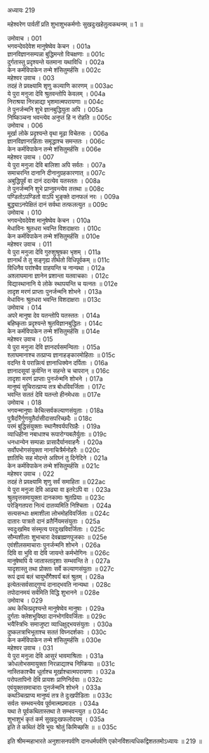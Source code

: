 अध्यायः 219

महेश्वरेण पार्वतीं प्रति शुभाशुभकर्मणोः सुखदुःखहेतुत्वकथनम् ॥ 1 ॥
	
उमोवाच ।	001  
भगवन्देवदेवेश मानुषेष्वेव केचन ।	001a  
ज्ञानविज्ञानसम्पन्ना बुद्धिमन्तो विचक्षणाः ॥	001c  
दुर्गतास्तु प्रदृश्यन्ते यतमाना यथाविधि ।	002a  
केन कर्मविपाकेन तन्मे शंसितुमर्हसि ॥	002c  
महेश्वर उवाच ।	003  
तदहं ते प्रवक्ष्यामि शृणु कल्याणि कारणम् ॥	003ac  
ये पुरा मनुजा देवि श्रुतवन्तोपि केवलम् ।	004a  
निराश्रया निरन्नाद्या भृशमात्मपरायणाः ॥	004c  
ते पुनर्जन्मनि शुभे ज्ञानबुद्धियुता अपि ।	005a  
निष्किञ्चना भवन्त्येव अनुप्तं हि न रोहति ॥	005c  
उमोवाच ।	006  
मूर्खा लोके प्रदृश्यन्ते वृथा मूढा विचेतसः ।	006a  
ज्ञानविज्ञानरहिताः समृद्धाश्च समन्ततः ।	006c  
केन कर्मविपाकेन तन्मे शंसितुमर्हसि ॥	006e  
महेश्वर उवाच ।	007  
ये पुरा मनुजा देवि बालिशा अपि सर्वतः ।	007a  
समाचरन्ति दानानि दीनानुग्रहकारणात् ॥	007c  
अबुद्धिपूर्वं वा दानं ददत्येव यतस्ततः ।	008a  
ते पुनर्जन्मनि शुभे प्राप्नुवन्त्येव तत्तथा ॥	008c  
पण्डितोऽपण्डितो वाऽपि भुङ्क्ते दानफलं नरः ।	009a  
बुद्ध्याऽनपेक्षितं दानं सर्वथा तत्फलत्युत ॥	009c  
उमोवाच ।	010  
भगवन्देवदेवेश मानुषेष्वेव केचन ।	010a  
मेधाविनः श्रुतधरा भवन्ति विशदाक्षराः ।	010c  
केन कर्मविपाकेन तन्मे शंसितुमर्हसि ॥	010e  
महेश्वर उवाच ।	011  
ये पुरा मनुजा देवि गुरुशुश्रूषका भृशम् ।	011a  
ज्ञानार्थं ते तु सङ्गृह्य तीर्थतो विधिपूर्वकम् ॥	011c  
विधिनैव परांश्चैव ग्राहयन्ति च नान्यथा ।	012a  
अश्लाघमाना ज्ञानेन प्रशान्ता यतवाचकाः ।	012c  
विद्यास्थानानि ये लोके स्थापयन्ति च यत्नतः ॥	012e  
तादृश मरणं प्राप्ताः पुनर्जन्मनि शोभने ।	013a  
मेधाविनः श्रुतधरा भवन्ति विशदाक्षराः ॥	013c  
उमोवाच ।	014  
अपरे मानुषा देव यतन्तोपि यतस्ततः ।	014a  
बहिष्कृताः प्रदृश्यन्ते श्रुतविज्ञानबुद्धितः ।	014c  
केन कर्मविपाकेन तन्मे शंसितुमर्हसि ॥	014e  
महेश्वर उवाच ।	015  
ये पुरा मनुजा देवि ज्ञानदर्पसमन्विताः ।	015a  
श्लाघमानाश्च तत्प्राप्य ज्ञानाहङ्कारमोहिताः ॥	015c  
वदन्ति ये परान्नित्यं ज्ञानाधिक्येन दर्पिताः ।	016a  
ज्ञानादसूयां कुर्वन्ति न सहन्ते च चापरान् ॥	016c  
तादृशा मरणं प्राप्ताः पुनर्जन्मनि शोभने ।	017a  
मानुष्यं सुचिरात्प्राप्य तत्र बोधविवर्जिताः ।	017c  
भवन्ति सततं देवि यतन्तो हीनमेधसः ॥	017e  
उमोवाच ।	018  
भगवन्मानुषाः केचित्सर्वकल्याणसंयुताः ।	018a  
पुत्रैर्दारैर्गुणयुतैर्दासीदासपरिच्छदैः ॥	018c  
परमं बुद्धिसंयुक्ताः स्थानैश्वर्यपरिग्रहैः ।	019a  
व्याधिहीना नबाधाश्च रूपारोग्यबलैर्युताः ॥	019c  
धनधान्येन सम्पन्नाः प्रासादैर्यानवाहनैः ।	020a  
सर्वोपभोगसंयुक्ता नानाचित्रैर्मनोहरैः ॥	020c  
ज्ञातिभिः सह मोदन्ते अविघ्नं तु दिनेदिने ।	021a  
केन कर्मविपाकेन तन्मे शंसितुमर्हसि ॥	021c  
महेश्वर उवाच ।	022  
तदहं ते प्रवक्ष्यामि शृणु सर्वं समाहिता ॥	022ac  
ये पुरा मनुजा देवि आढ्या वा इतरेऽपि वा ।	023a  
श्रुतवृत्तसमायुक्ता दानकामाः श्रुतप्रियाः ॥	023c  
परेङ्गितपरा नित्यं दातव्यमिति निश्चिताः ।	024a  
सत्यसन्धाः क्षमाशीला लोभमोहविवर्जिताः ॥	024c  
दातारः पात्रतो दानं व्रतैर्नियमसंयुताः ।	025a  
स्वदुःखमिव संस्मृत्य परदुःखविवर्जिताः ।	025c  
सौम्यशीलाः शुभाचारा देवब्राह्मणपूजकाः ॥	025e  
एवंशीलसमाचाराः पुनर्जन्मनि शोभने ।	026a  
दिवि वा भुवि वा देवि जायन्ते कर्मभोगिनः ॥	026c  
मानुषेष्वपि ये जातास्तादृशाः सम्भवन्ति ते ।	027a  
यादृशास्तु तथा प्रोक्ताः सर्वे कल्याणसंयुताः ॥	027c  
रूपं द्रव्यं बलं चायुर्भोगैश्वर्यं बलं श्रुतम् ।	028a  
इत्येतत्सर्वसाद्गुण्यं दानाद्भवति नान्यथा ।	028c  
तपोदानमयं सर्वमिति विद्धि शुभानने ॥	028e  
उमोवाच ।	029  
अथ केचित्प्रदृश्यन्ते मानुषेष्वेव मानुषाः ।	029a  
दुर्गताः क्लेशभूयिष्ठा दानभोगविवर्जिताः ॥	029c  
भयैस्त्रिभिः समाजुष्टा व्याधिक्षुद्भयसंयुताः ।	030a  
दुष्कलत्राभिभूताश्च सततं विघ्नदर्शकाः ।	030c  
केन कर्मविपाकेन तन्मे शंसितुमर्हसि ॥	030e  
महेश्वर उवाच ।	031  
ये पुरा मनुजा देवि आसुरं भावमाश्रिताः ।	031a  
क्रोधलोभसमायुक्ता निरन्नाद्याश्च निष्क्रियाः ॥	031c  
नास्तिकाश्चैव धूर्ताश्च मूर्खाश्चात्मपरायणाः ।	032a  
परोपतापिनो देवि प्रायशः प्राणिनिर्दयाः ॥	032c  
एवंयुक्तसमाचाराः पुनर्जन्मनि शोभने ।	033a  
कथञ्चित्प्राप्य मानुष्यं तत्र ते दुःखपीडिताः ॥	033c  
सर्वतः सम्भवन्त्येव पूर्वमात्मप्रमादतः ।	034a  
यथा ते पूर्वकथितास्तथा ते सम्भवन्त्युत ॥	034c  
शुभाशुभं कृतं कर्म सुखदुःखफलोदयम् ।	035a  
इति ते कथितं देवि भूयः श्रोतुं किमिच्छसि ॥ ॥	035c  

इति श्रीमन्महाभारते अनुशासनपर्वणि दानधर्मपर्वणि एकोनविंशत्यधिकद्विशततमोऽध्यायः ॥ 219 ॥
